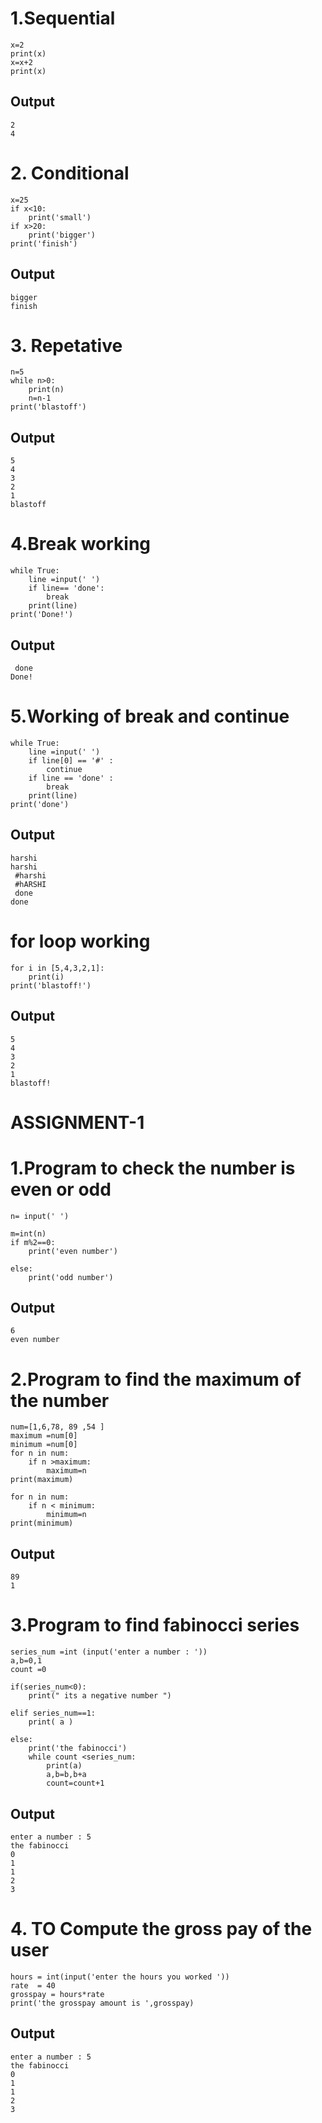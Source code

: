 # 1.Sequential 
```
x=2
print(x)
x=x+2
print(x)
```
## Output
```
2
4
```
# 2. Conditional
```
x=25
if x<10:
    print('small')
if x>20:
    print('bigger')
print('finish')
```
## Output
```
bigger
finish
```
# 3. Repetative
```
n=5
while n>0:
    print(n)
    n=n-1
print('blastoff')
```
## Output
```
5
4
3
2
1
blastoff
```
# 4.Break working
```
while True:
    line =input(' ')
    if line== 'done':
        break
    print(line)
print('Done!')
```
## Output
```
 done
Done!
```

# 5.Working of break and continue 
```
while True:
    line =input(' ')
    if line[0] == '#' :
        continue
    if line == 'done' :
        break
    print(line)
print('done')
```
## Output
```
harshi
harshi
 #harshi
 #hARSHI
 done
done
```
# for loop working
```
for i in [5,4,3,2,1]:
    print(i)
print('blastoff!')
```
## Output
```
5
4
3
2
1
blastoff!
```

# ASSIGNMENT-1

# 1.Program to check the number is even or odd

```
n= input(' ')

m=int(n)
if m%2==0:
    print('even number')
    
else:
    print('odd number')
```
## Output
```
6
even number
```
# 2.Program to find the maximum of the number 
```
num=[1,6,78, 89 ,54 ]
maximum =num[0]
minimum =num[0]
for n in num:
    if n >maximum:
        maximum=n
print(maximum)

for n in num:
    if n < minimum:
        minimum=n
print(minimum)

```
## Output
```
89
1

```
# 3.Program to find fabinocci series
```
series_num =int (input('enter a number : '))
a,b=0,1
count =0

if(series_num<0):
    print(" its a negative number ")

elif series_num==1:
    print( a )
    
else:
    print('the fabinocci')
    while count <series_num:
        print(a)
        a,b=b,b+a
        count=count+1
```
## Output 
```
enter a number : 5
the fabinocci
0
1
1
2
3
```
# 4. TO Compute the gross pay of the user 
```
hours = int(input('enter the hours you worked '))
rate  = 40
grosspay = hours*rate
print('the grosspay amount is ',grosspay)
```
## Output
```
enter a number : 5
the fabinocci
0
1
1
2
3
```


